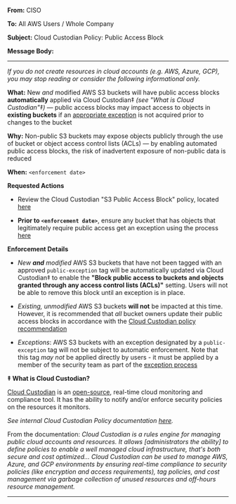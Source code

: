 **From:** CISO

**To:** All AWS Users / Whole Company

**Subject:** Cloud Custodian Policy: Public Access Block

**Message Body:**

---

_If you do not create resources in cloud accounts (e.g. AWS, Azure, GCP), you may stop reading or consider the following informational only._

**What:** New _and_ modified AWS S3 buckets will have public access blocks **automatically** applied via Cloud Custodian‡ _(see "What is Cloud Custodian"‡)_ — public access blocks may impact access to objects in **existing buckets** if an [appropriate exception](../Documents/Public-Access-Exception-Policy.md) is not acquired prior to changes to the bucket

**Why:** Non-public S3 buckets may expose objects publicly through the use of bucket or object access control lists (ACLs) — by enabling automated public access blocks, the risk of inadvertent exposure of non-public data is reduced

**When:** `<enforcement date>`

**Requested Actions**

- Review the Cloud Custodian "S3 Public Access Block" policy, located [here](../Documents/Cloud-Custodian-Policy.md)

- **Prior to `<enforcement date>`**, ensure any bucket that has objects that legitimately require public access get an exception using the process [here](../Documents/Public-Access-Exception-Policy.md)

**Enforcement Details**

- _New **and** modified_ AWS S3 buckets that have not been tagged with an approved `public-exception` tag will be automatically updated via Cloud Custodian‡ to enable the **"Block public access to buckets and objects granted through any access control lists (ACLs)"** setting. Users will not be able to remove this block until an exception is in place.

- _Existing, unmodified_ AWS S3 buckets **will not** be impacted at this time. However, it is recommended that _all_ bucket owners update their public access blocks in accordance with the [Cloud Custodian policy recommendation](../Documents/Cloud-Custodian-Policy.md)

- _Exceptions_: AWS S3 buckets with an exception designated by a `public-exception` tag will not be subject to automatic enforcement. Note that this tag _may not_ be applied directly by users - it must be applied by a member of the security team as part of the [exception process](../Documents/Public-Access-Exception-Policy.md)

**‡ What is Cloud Custodian?**

[Cloud Custodian](https://cloudcustodian.io/) is an [open-source](https://github.com/cloud-custodian/cloud-custodian), real-time cloud monitoring and compliance tool. It has the ability to notify and/or enforce security policies on the resources it monitors.

_See internal Cloud Custodian Policy documentation [here](../Documents/Cloud-Custodian-Policy.md)._

From the documentation: _Cloud Custodian is a rules engine for managing public cloud accounts and resources. It allows [administrators the ability] to define policies to enable a well managed cloud infrastructure, that's both secure and cost optimized... Cloud Custodian can be used to manage AWS, Azure, and GCP environments by ensuring real-time compliance to security policies (like encryption and access requirements), tag policies, and cost management via garbage collection of unused resources and off-hours resource management._

---
